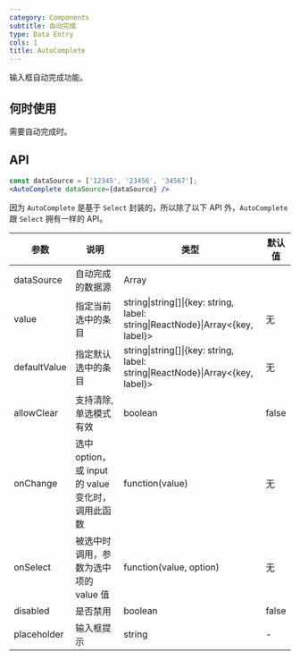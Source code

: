 ```yaml
---
category: Components
subtitle: 自动完成
type: Data Entry
cols: 1
title: AutoComplete
---
```


输入框自动完成功能。

## 何时使用

需要自动完成时。

## API

```jsx
const dataSource = ['12345', '23456', '34567'];
<AutoComplete dataSource={dataSource} />
```
因为 `AutoComplete` 是基于 `Select` 封装的，所以除了以下 API 外，`AutoComplete` 跟 `Select` 拥有一样的 API。

| 参数           | 说明                             | 类型        | 默认值 |
|----------------|----------------------------------|------------|---------|
| dataSource          | 自动完成的数据源 | Array     |         |
| value    | 指定当前选中的条目 | string\|string[]\|{key: string, label: string\|ReactNode}\|Array<{key, label}>   |  无  |
| defaultValue | 指定默认选中的条目 | string\|string[]\|{key: string, label: string\|ReactNode}\|Array<{key, label}>   |  无  |
| allowClear   | 支持清除, 单选模式有效 | boolean | false |
| onChange | 选中 option，或 input 的 value 变化时，调用此函数 | function(value) | 无 |
| onSelect | 被选中时调用，参数为选中项的 value 值	| function(value, option)	| 无 |
| disabled | 是否禁用 | boolean | false |
| placeholder | 输入框提示 | string | - |
